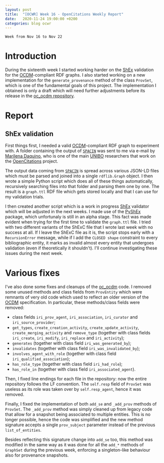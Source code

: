 ```yaml
---
layout: post
title:  "[OCWR] Week 16 - OpenCitations Weekly Report"
date:   2020-11-24 19:00:00 +0200
categories: blog ocwr
---
```

`Week from Nov 16 to Nov 22`

# Introduction
During the sixteenth week I started working harder on the [ShEx][shex_io] validation for the
[OCDM][ocdm-2.0.1]-compliant RDF graphs. I also started working on a new implementation for the 
`generate_provenance` method of the class `ProvSet`, which is one of the fundamental goals of this
project. The implementation I obtained is only a draft which will need further adjustments before
its release in the [oc_ocdm repository][oc_ocdm_github].

# Report

## ShEx validation
First things first, I needed a valid [OCDM][ocdm-2.0.1]-compliant RDF graph to experiment with. A 
folder containing the output of [`SPACIN`][spacin] was sent to me via e-mail by 
[Marilena Daquino][marilena], who is one of the main [UNIBO][unibo_it] researchers that work on the 
[OpenCitations][opencitations] project.

The output data coming from [`SPACIN`][spacin] is spread across various JSON-LD files which must be 
parsed and joined into a single `rdflib.Graph` object. I then wrote a simple Python script which does
all of these things automatically, recursively searching files into that folder and parsing them one 
by one. The result is a `graph.ttl` RDF file which gets stored locally and that I can use for my 
validation trials.

I then created another script which is a work in progress [ShEx][shex_io] validator which will be 
adjusted in the next weeks. I made use of the [PyShEx][pyshex_github] package, which unfortunaly is
still in an alpha stage. This fact was made evident when trying for the first time to validate the
`graph.ttl` file. I tried with two different variants of the ShExC file that I wrote last week with 
no success at all. If I leave the ShExC file as it is, the script stops early with a 
`RecursionError` message, while if I add the `CLOSED shape` constraint to every bibliographic entity,
it marks as invalid almost every entity that undergoes validation (even if theoretically it 
shouldn't). I'll continue investigating these issues during the next week.

# Various fixes
I've also done some fixes and cleanups of the [oc_ocdm][oc_ocdm_github] code. I removed some unused 
methods and class fields from `ProvEntity` which were remnants of very old code which used to reflect
an older version of the [OCDM][ocdm-2.0.1] specification. In particular, these methods/class fields 
were removed:
  * class fields `iri_prov_agent`, `iri_association`, `iri_curator` and `iri_source_provider`;
  * `get_types`, `create_creation_activity`, `create_update_activity`, `create_merging_activity` and 
  `remove_type` (together with class fields `iri_create`, `iri_modify`, `iri_replace` and 
  `iri_activity`);
  * `generates` (together with class field `iri_was_generated_by`);
  * `invalidates` (together with class field `iri_was_invalidated_by`);
  * `involves_agent_with_role` (together with class field `iri_qualified_association`);
  * `has_role_type` (together with class field `iri_had_role`);
  * `has_role_in` (together with class field `iri_associated_agent`).

Then, I fixed line endings for each file in the repository: now the entire repository follows the
LF convention. The `self.resp` field of `ProvSet` was useless as its role was taken over by `self.resp_agent`, hence it was removed.

Finally, I fixed the implementation of both `add_se` and `_add_prov` methods of `ProvSet`.
The `_add_prov` method was simply cleaned up from legacy code that allow for a snapshot being 
associated to multiple entities. This is no longer possible, hence the code was simplified and the
new method signature accepts a single `prov_subject` parameter instead of the previous 
`list_of_entities`.

Besides reflecting this signature change into `add_se` too, this method was modified in the same way as it was done for all the `add_*` methods of `GraphSet` during the previous week, enforcing a singleton-like behaviour also for provenance snapshots.

[oc_ocdm_github]:      https://github.com/iosonopersia/oc_ocdm
[shex_io]:             https://shex.io
[spacin]:              https://github.com/opencitations/script/tree/master/spacin
[ocdm-2.0.1]:          https://figshare.com/articles/Metadata_for_the_OpenCitations_Corpus/3443876
[marilena]:            https://www.unibo.it/sitoweb/marilena.daquino2
[unibo_it]:            https://www.unibo.it
[opencitations]:       https://opencitations.net
[pyshex_github]:       https://github.com/hsolbrig/PyShEx
